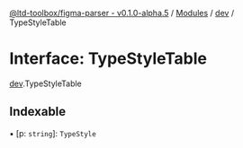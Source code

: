 [@ltd-toolbox/figma-parser - v0.1.0-alpha.5](../README.md) / [Modules](../modules.md) / [dev](../modules/dev.md) / TypeStyleTable

# Interface: TypeStyleTable

[dev](../modules/dev.md).TypeStyleTable

## Indexable

▪ [p: `string`]: `TypeStyle`
